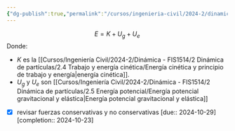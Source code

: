 ```yaml
---
{"dg-publish":true,"permalink":"/cursos/ingenieria-civil/2024-2/dinamica-fis-1514/2-dinamica-de-particulas/2-5-energia-potencial/energia-mecanica/","tags":["ExFIS1514"]}
---
```


$$
E=K+U_{g}+U_{e}
$$
Donde:
- $K$ es la [[Cursos/Ingeniería Civil/2024-2/Dinámica - FIS1514/2 Dinámica de partículas/2.4 Trabajo y energía cinética/Energía cinética y principio de trabajo y energía\|energía cinética]].
- $U_{g}$ y $U_{e}$ son [[Cursos/Ingeniería Civil/2024-2/Dinámica - FIS1514/2 Dinámica de partículas/2.5 Energía potencial/Energía potencial gravitacional y elástica\|Energía potencial gravitacional y elástica]] 

- [x] revisar fuerzas conservativas y no conservativas  [due:: 2024-10-29]  [completion:: 2024-10-23]
